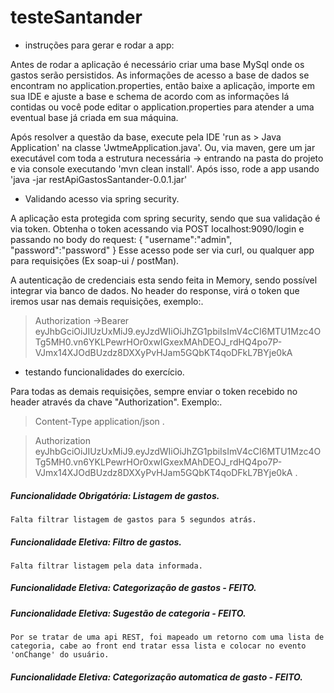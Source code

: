 # testeSantander

- instruções para gerar e rodar a app:

Antes de rodar a aplicação é necessário criar uma base MySql onde os gastos serão persistidos.
As informações de acesso a base de dados se encontram no application.properties, então baixe a aplicação, importe em sua IDE e ajuste a base e schema de acordo com as informações lá contidas ou você pode editar o application.properties para atender a uma eventual base já criada em sua máquina.

Após resolver a questão da base, execute pela IDE 'run as > Java Application' na classe 'JwtmeApplication.java'.
Ou, via maven, gere um jar executável com toda a estrutura necessária -> entrando na pasta do projeto e via console executando 'mvn clean install'. 
Após isso, rode a app usando 'java -jar restApiGastosSantander-0.0.1.jar'

- Validando acesso via spring security.

A aplicação esta protegida com spring security, sendo que sua validação é via token.
Obtenha o token acessando via POST localhost:9090/login e passando no body do request: 
{
	"username":"admin",
	"password":"password"
}
Esse acesso pode ser via curl, ou qualquer app para requisições (Ex soap-ui / postMan).

A autenticação de credenciais esta sendo feita in Memory, sendo possível integrar via banco de dados.
No header do response, virá o token que iremos usar nas demais requisições, exemplo:.

> Authorization →Bearer eyJhbGciOiJIUzUxMiJ9.eyJzdWIiOiJhZG1pbiIsImV4cCI6MTU1Mzc4OTg5MH0.vn6YKLPewrHOr0xwIGxexMAhDEOJ_rdHQ4po7P-VJmx14XJOdBUzdz8DXXyPvHJam5GQbKT4qoDFkL7BYje0kA

- testando funcionalidades do exercício.

Para todas as demais requisições, sempre enviar o token recebido no header através da chave "Authorization".
Exemplo:.

> Content-Type 	application/json .
 
> Authorization 	eyJhbGciOiJIUzUxMiJ9.eyJzdWIiOiJhZG1pbiIsImV4cCI6MTU1Mzc4OTg5MH0.vn6YKLPewrHOr0xwIGxexMAhDEOJ_rdHQ4po7P-VJmx14XJOdBUzdz8DXXyPvHJam5GQbKT4qoDFkL7BYje0kA .



##### Funcionalidade Obrigatória: Listagem de gastos.
	Falta filtrar listagem de gastos para 5 segundos atrás.
	
##### Funcionalidade Eletiva: Filtro de gastos.
	Falta filtrar listagem pela data informada.
	
##### Funcionalidade Eletiva: Categorização de gastos - FEITO.

##### Funcionalidade Eletiva: Sugestão de categoria - FEITO.
	Por se tratar de uma api REST, foi mapeado um retorno com uma lista de categoria, cabe ao front end tratar essa lista e colocar no evento 'onChange' do usuário.
	
##### Funcionalidade Eletiva: Categorização automatica de gasto - FEITO.
